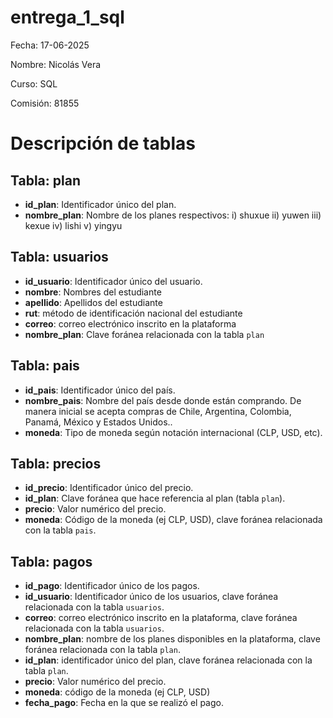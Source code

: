 # entrega_1_sql
Fecha: 17-06-2025

Nombre: Nicolás Vera

Curso: SQL

Comisión: 81855


# Descripción de tablas
## Tabla: plan
- **id_plan**: Identificador único del plan.
- **nombre_plan**: Nombre de los planes respectivos: i) shuxue ii) yuwen iii) kexue iv) lishi v) yingyu

## Tabla: usuarios
- **id_usuario**: Identificador único del usuario.
- **nombre**: Nombres del estudiante
- **apellido**: Apellidos del estudiante
- **rut**: método de identificación nacional del estudiante
- **correo**: correo electrónico inscrito en la plataforma
- **nombre_plan**: Clave foránea relacionada con la tabla `plan`

## Tabla: pais
- **id_pais**: Identificador único del país.
-  **nombre_pais**: Nombre del país desde donde están comprando. De manera inicial se acepta compras de Chile, Argentina, Colombia, Panamá, México y Estados Unidos..
-  **moneda**: Tipo de moneda según notación internacional (CLP, USD, etc).

## Tabla: precios
- **id_precio**: Identificador único del precio.
- **id_plan**: Clave foránea que hace referencia al plan (tabla `plan`).
- **precio**: Valor numérico del precio.
- **moneda**: Código de la moneda (ej CLP, USD), clave foránea relacionada con la tabla `pais`.


## Tabla: pagos
- **id_pago**: Identificador único de los pagos.
- **id_usuario**: Identificador único de los usuarios, clave foránea relacionada con la tabla `usuarios`.
- **correo**: correo electrónico inscrito en la plataforma, clave foránea relacionada con la tabla `usuarios`.
- **nombre_plan**: nombre de los planes disponibles en la plataforma, clave foránea relacionada con la tabla `plan`.
- **id_plan**: identificador único del plan, clave foránea relacionada con la tabla `plan`.
- **precio**:  Valor numérico del precio.
- **moneda**: código de la moneda (ej CLP, USD)
- **fecha_pago**: Fecha en la que se realizó el pago.
